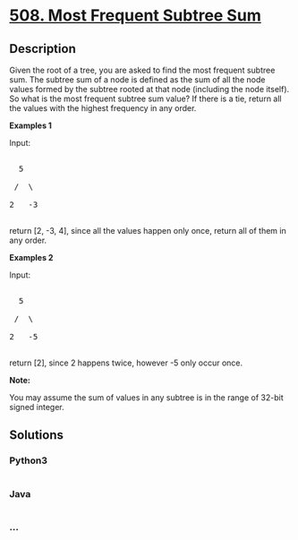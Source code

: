 # [508. Most Frequent Subtree Sum](https://leetcode.com/problems/most-frequent-subtree-sum)



## Description

<p>

Given the root of a tree, you are asked to find the most frequent subtree sum. The subtree sum of a node is defined as the sum of all the node values formed by the subtree rooted at that node (including the node itself). So what is the most frequent subtree sum value? If there is a tie, return all the values with the highest frequency in any order.

</p>



<p><b>Examples 1</b><br>

Input:

<pre>

  5

 /  \

2   -3

</pre>

return [2, -3, 4], since all the values happen only once, return all of them in any order.

</p>



<p><b>Examples 2</b><br>

Input:

<pre>

  5

 /  \

2   -5

</pre>

return [2], since 2 happens twice, however -5 only occur once.

</p>



<p><b>Note:</b>

You may assume the sum of values in any subtree is in the range of 32-bit signed integer.

</p>

## Solutions

<!-- tabs:start -->

### **Python3**

```python

```

### **Java**

```java

```

### **...**

```

```

<!-- tabs:end -->
